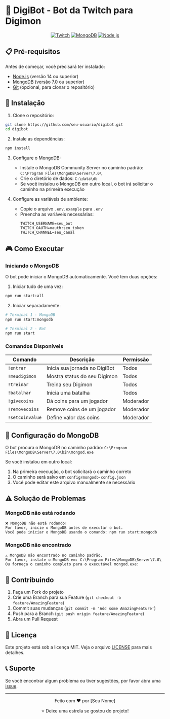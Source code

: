 # 🤖 DigiBot - Bot da Twitch para Digimon

<div align="center">
    
  [![Twitch](https://img.shields.io/badge/Twitch-9146FF?style=for-the-badge&logo=twitch&logoColor=white)](https://twitch.tv/seu-canal)
  [![MongoDB](https://img.shields.io/badge/MongoDB-4EA94B?style=for-the-badge&logo=mongodb&logoColor=white)](https://www.mongodb.com/)
  [![Node.js](https://img.shields.io/badge/Node.js-339933?style=for-the-badge&logo=nodedotjs&logoColor=white)](https://nodejs.org/)
</div>

## 📋 Pré-requisitos

Antes de começar, você precisará ter instalado:

- [Node.js](https://nodejs.org/) (versão 14 ou superior)
- [MongoDB](https://www.mongodb.com/try/download/community) (versão 7.0 ou superior)
- [Git](https://git-scm.com/) (opcional, para clonar o repositório)

## 🚀 Instalação

1. Clone o repositório:
```bash
git clone https://github.com/seu-usuario/digibot.git
cd digibot
```

2. Instale as dependências:
```bash
npm install
```

3. Configure o MongoDB:
   - Instale o MongoDB Community Server no caminho padrão: `C:\Program Files\MongoDB\Server\7.0\`
   - Crie o diretório de dados: `C:\data\db`
   - Se você instalou o MongoDB em outro local, o bot irá solicitar o caminho na primeira execução

4. Configure as variáveis de ambiente:
   - Copie o arquivo `.env.example` para `.env`
   - Preencha as variáveis necessárias:
     ```
     TWITCH_USERNAME=seu_bot
     TWITCH_OAUTH=oauth:seu_token
     TWITCH_CHANNEL=seu_canal
     ```

## 🎮 Como Executar

### Iniciando o MongoDB

O bot pode iniciar o MongoDB automaticamente. Você tem duas opções:

1. Iniciar tudo de uma vez:
```bash
npm run start:all
```

2. Iniciar separadamente:
```bash
# Terminal 1 - MongoDB
npm run start:mongodb

# Terminal 2 - Bot
npm run start
```

### Comandos Disponíveis

| Comando | Descrição | Permissão |
|---------|-----------|-----------|
| `!entrar` | Inicia sua jornada no DigiBot | Todos |
| `!meudigimon` | Mostra status do seu Digimon | Todos |
| `!treinar` | Treina seu Digimon | Todos |
| `!batalhar` | Inicia uma batalha | Todos |
| `!givecoins` | Dá coins para um jogador | Moderador |
| `!removecoins` | Remove coins de um jogador | Moderador |
| `!setcoinvalue` | Define valor das coins | Moderador |

## 🔧 Configuração do MongoDB

O bot procura o MongoDB no caminho padrão: `C:\Program Files\MongoDB\Server\7.0\bin\mongod.exe`

Se você instalou em outro local:
1. Na primeira execução, o bot solicitará o caminho correto
2. O caminho será salvo em `config/mongodb-config.json`
3. Você pode editar este arquivo manualmente se necessário

## ⚠️ Solução de Problemas

### MongoDB não está rodando
```
❌ MongoDB não está rodando!
Por favor, inicie o MongoDB antes de executar o bot.
Você pode iniciar o MongoDB usando o comando: npm run start:mongodb
```

### MongoDB não encontrado
```
⚠️ MongoDB não encontrado no caminho padrão.
Por favor, instale o MongoDB em: C:\Program Files\MongoDB\Server\7.0\
Ou forneça o caminho completo para o executável mongod.exe:
```

## 🤝 Contribuindo

1. Faça um Fork do projeto
2. Crie uma Branch para sua Feature (`git checkout -b feature/AmazingFeature`)
3. Commit suas mudanças (`git commit -m 'Add some AmazingFeature'`)
4. Push para a Branch (`git push origin feature/AmazingFeature`)
5. Abra um Pull Request

## 📝 Licença

Este projeto está sob a licença MIT. Veja o arquivo [LICENSE](LICENSE) para mais detalhes.

## 📞 Suporte

Se você encontrar algum problema ou tiver sugestões, por favor abra uma [issue](https://github.com/seu-usuario/digibot/issues).

---

<div align="center">
  <p>Feito com ❤️ por [Seu Nome]</p>
  <p>⭐️ Deixe uma estrela se gostou do projeto!</p>
</div>
